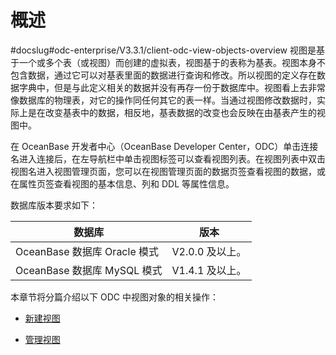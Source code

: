 概述 
=======================
#docslug#odc-enterprise/V3.3.1/client-odc-view-objects-overview
视图是基于一个或多个表（或视图）而创建的虚拟表，视图基于的表称为基表。视图本身不包含数据，通过它可以对基表里面的数据进行查询和修改。所以视图的定义存在数据字典中，但是与此定义相关的数据并没有再存一份于数据库中。视图看上去非常像数据库的物理表，对它的操作同任何其它的表一样。当通过视图修改数据时，实际上是在改变基表中的数据，相反地，基表数据的改变也会反映在由基表产生的视图中。

在 OceanBase 开发者中心（OceanBase Developer Center，ODC）单击连接名进入连接后，在左导航栏中单击视图标签可以查看视图列表。在视图列表中双击视图名进入视图管理页面，您可以在视图管理页面的数据页签查看视图的数据，或在属性页签查看视图的基本信息、列和 DDL 等属性信息。

数据库版本要求如下：


|           数据库           |     版本      |
|-------------------------|-------------|
| OceanBase 数据库 Oracle 模式 | V2.0.0 及以上。 |
| OceanBase 数据库 MySQL 模式  | V1.4.1 及以上。 |



本章节将分篇介绍以下 ODC 中视图对象的相关操作：

* [新建视图](../2.client-odc-view-objects/2.client-odc-create-a-view.md)

  

* [管理视图](../2.client-odc-view-objects/3.client-odc-manage-views.md)

  



